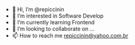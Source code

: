 - 👋 Hi, I’m @repiccinin
- 👀 I’m interested in Software Develop
- 🌱 I’m currently learning Frontend
- 💞️ I’m looking to collaborate on ...
- 📫 How to reach me repiccinin@yahoo.com.br

<!---
repiccinin/repiccinin is a ✨ special ✨ repository because its `README.md` (this file) appears on your GitHub profile.
You can click the Preview link to take a look at your changes.
--->
